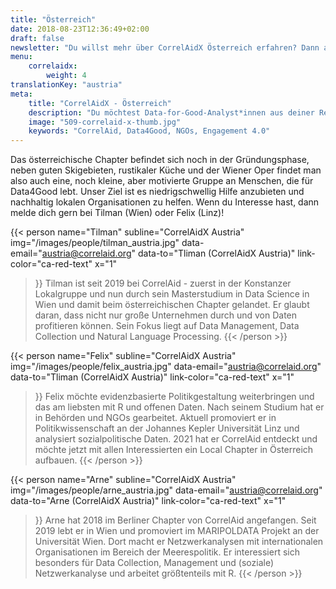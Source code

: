 ```yaml
---
title: "Österreich"
date: 2018-08-23T12:36:49+02:00
draft: false
newsletter: "Du willst mehr über CorrelAidX Österreich erfahren? Dann abonniere unseren Newsletter!"
menu: 
    correlaidx:
        weight: 4
translationKey: "austria"
meta:
    title: "CorrelAidX - Österreich"
    description: "Du möchtest Data-for-Good-Analyst*innen aus deiner Region kennenlernen und zusammen Daten für den guten Zweck nutzen? Mit CorrelAidX bringen wir Data for Good in deine Stadt!"
    image: "509-correlaid-x-thumb.jpg"
    keywords: "CorrelAid, Data4Good, NGOs, Engagement 4.0"
---
```



Das österreichische Chapter befindet sich noch in der Gründungsphase, neben guten Skigebieten, rustikaler Küche und der Wiener Oper findet man also auch eine, noch kleine, aber motivierte Gruppe an Menschen, die für Data4Good lebt.
Unser Ziel ist es niedrigschwellig Hilfe anzubieten und nachhaltig lokalen Organisationen zu helfen.
Wenn du Interesse hast, dann melde dich gern bei Tilman (Wien) oder Felix (Linz)!


{{< person 
    name="Tilman"
    subline="CorrelAidX Austria"
    img="/images/people/tilman_austria.jpg"
    data-email="austria@correlaid.org"
    data-to="Tliman (CorrelAidX Austria)"
    link-color="ca-red-text"
    x="1"
>}}
Tilman ist seit 2019 bei CorrelAid - zuerst in der Konstanzer Lokalgruppe und nun durch sein Masterstudium in Data Science in Wien und damit beim österreichischen Chapter gelandet. Er glaubt daran, dass nicht nur große Unternehmen durch und von Daten profitieren können.
Sein Fokus liegt auf Data Management, Data Collection und Natural Language Processing.
{{< /person >}}


{{< person 
    name="Felix"
    subline="CorrelAidX Austria"
    img="/images/people/felix_austria.jpg"
    data-email="austria@correlaid.org"
    data-to="Tliman (CorrelAidX Austria)"
    link-color="ca-red-text"
    x="1"
>}}
Felix möchte evidenzbasierte Politikgestaltung weiterbringen und das am liebsten mit R und offenen Daten. Nach seinem Studium hat er in Behörden und NGOs gearbeitet. Aktuell promoviert er in Politikwissenschaft an der Johannes Kepler Universität Linz und analysiert sozialpolitische Daten. 2021 hat er CorrelAid entdeckt und möchte jetzt mit allen Interessierten ein Local Chapter in Österreich aufbauen.
{{< /person >}}

{{< person 
    name="Arne"
    subline="CorrelAidX Austria"
    img="/images/people/arne_austria.jpg"
    data-email="austria@correlaid.org"
    data-to="Arne (CorrelAidX Austria)"
    link-color="ca-red-text"
    x="1"
>}}
Arne hat 2018 im Berliner Chapter von CorrelAid angefangen. Seit 2019 lebt er in Wien und promoviert im MARIPOLDATA Projekt an der Universität Wien. Dort macht er Netzwerkanalysen mit internationalen Organisationen im Bereich der Meerespolitik. Er interessiert sich besonders für Data Collection, Management und (soziale) Netzwerkanalyse und arbeitet größtenteils mit R.
{{< /person >}}